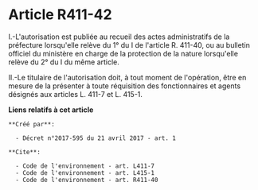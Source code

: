 # Article R411-42

I.-L'autorisation est publiée au recueil des actes administratifs de la préfecture lorsqu'elle relève du 1° du I de l'article
R. 411-40, ou au bulletin officiel du ministère en charge de la protection de la nature lorsqu'elle relève du 2° du I du même
article. 

II.-Le titulaire de l'autorisation doit, à tout moment de l'opération, être en mesure de la présenter à toute réquisition des
fonctionnaires et agents désignés aux articles L. 411-7 et L. 415-1.

**Liens relatifs à cet article**

	**Créé par**:

	  - Décret n°2017-595 du 21 avril 2017 - art. 1

	**Cite**:

	  - Code de l'environnement - art. L411-7
	  - Code de l'environnement - art. L415-1
	  - Code de l'environnement - art. R411-40
